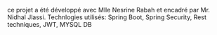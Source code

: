 ce projet a été développé avec Mlle Nesrine Rabah et encadré par Mr. Nidhal Jlassi.
Technlogies utilisés: Spring Boot, Spring Security, Rest techniques, JWT, MYSQL DB